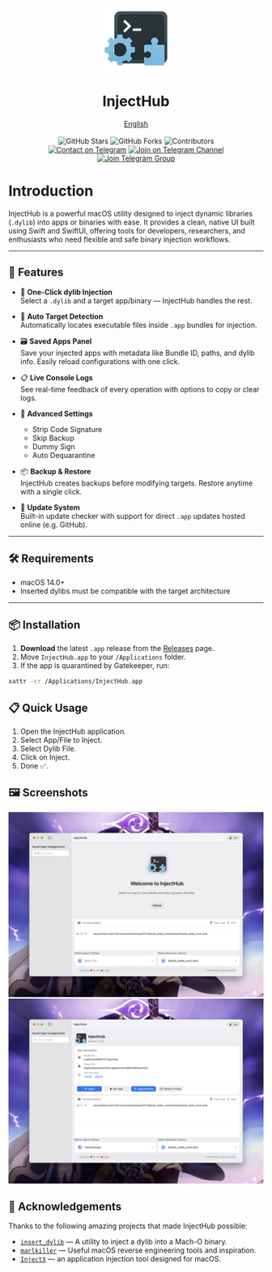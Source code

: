 <p align="center">
  <p align="center">
    <img src="./InjectHub.png" alt="Preview" width="128" />
  </p>
  <h1 align="center"><b>InjectHub</b></h1>
  <p align="center">
    <a href="README.md">English</a>
    <br />
    <br />
    <img src="https://img.shields.io/github/stars/NKR00711/InjectHub" alt="GitHub Stars" />
    <img src="https://img.shields.io/github/forks/NKR00711/InjectHub" alt="GitHub Forks" />
    <img src="https://img.shields.io/github/contributors/NKR00711/InjectHub" alt="Contributors" />
    <br />
    <a href="https://t.me/NKR00711"><img src="https://img.shields.io/badge/Contact%20me-Telegram-blue.svg" alt="Contact on Telegram" /></a>
    <a href="https://t.me/FreeIDMZone"><img src="https://img.shields.io/badge/Join%20Channel-Telegram-brightgreen.svg" alt="Join on Telegram Channel" /></a>
    <a href="https://t.me/FreeIDMZoneC"><img src="https://img.shields.io/badge/Join%20group-Telegram-brightgreen.svg" alt="Join Telegram Group" /></a>
  </p>
</p>

# Introduction

InjectHub is a powerful macOS utility designed to inject dynamic libraries (`.dylib`) into apps or binaries with ease. It provides a clean, native UI built using Swift and SwiftUI, offering tools for developers, researchers, and enthusiasts who need flexible and safe binary injection workflows.

---

## 🎯 Features

- 💉 **One-Click dylib Injection**  
  Select a `.dylib` and a target app/binary — InjectHub handles the rest.

- 🧠 **Auto Target Detection**  
  Automatically locates executable files inside `.app` bundles for injection.

- 🗃 **Saved Apps Panel**  
  Save your injected apps with metadata like Bundle ID, paths, and dylib info. Easily reload configurations with one click.

- 📋 **Live Console Logs**  
  See real-time feedback of every operation with options to copy or clear logs.

- 🧪 **Advanced Settings**  
  - Strip Code Signature  
  - Skip Backup  
  - Dummy Sign  
  - Auto Dequarantine  

- 📦 **Backup & Restore**  
  InjectHub creates backups before modifying targets. Restore anytime with a single click.

- 🔄 **Update System**  
  Built-in update checker with support for direct `.app` updates hosted online (e.g. GitHub).

---

## 🛠 Requirements

- macOS 14.0+  
- Inserted dylibs must be compatible with the target architecture

---

## 📦 Installation

1. **Download** the latest `.app` release from the [Releases](https://github.com/NKR00711/InjectHub/releases) page.
2. Move `InjectHub.app` to your `/Applications` folder.
3. If the app is quarantined by Gatekeeper, run:

```bash
xattr -cr /Applications/InjectHub.app
```
## 📋 Quick Usage

1. Open the InjectHub application.
2. Select App/File to Inject.
3. Select Dylib File.
4. Click on Inject.
5. Done ✅.

## 🖼 Screenshots

<div align="center">
  <img src="./Screenshots/CleanShot 2025-07-16 at 17.58.38@2x.png" alt="Launch">
  <img src="./Screenshots/CleanShot 2025-07-16 at 17.47.22@2x.png" alt="App Selected">
</div>

## 🙏 Acknowledgements

Thanks to the following amazing projects that made InjectHub possible:

- [`insert_dylib`](https://github.com/Tyilo/insert_dylib) — A utility to inject a dylib into a Mach-O binary.
- [`marlkiller`](https://github.com/marlkiller) — Useful macOS reverse engineering tools and inspiration.
- [`InjectX`](https://github.com/inject-X/injectX) — an application injection tool designed for macOS.

